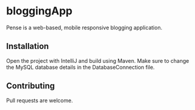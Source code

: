 # bloggingApp
Pense is a web-based, mobile responsive blogging application.

## Installation

Open the project with IntelliJ and build using Maven. Make sure to change the MySQL database details in the DatabaseConnection file.

## Contributing
Pull requests are welcome. 
